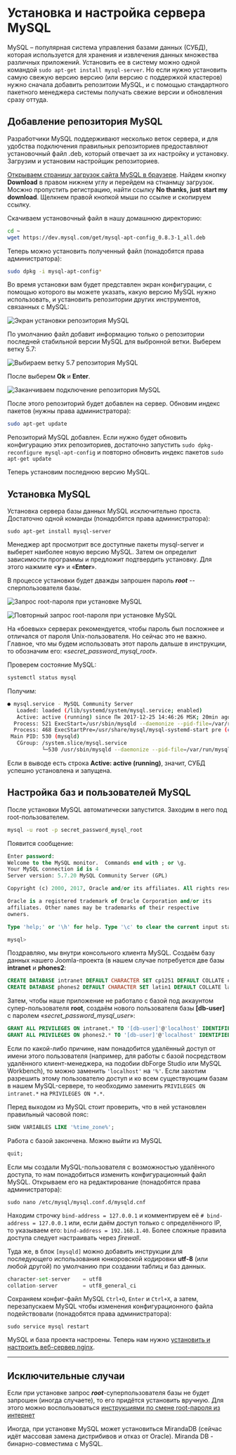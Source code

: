 # Установка и настройка сервера MySQL

MySQL – популярная система управления базами данных (СУБД), которая используется для хранения и извлечения данных множества различных приложений. Установить ее в систему можно одной командой `sudo apt-get install mysql-server`. Но если нужно установить самую свежую версию версию (или версию с поддержкой кластеров) нужно сначала добавить репозитоии MySQL, и с помощью стандартного пакетного менеджера системы получать свежие версии и обновления сразу оттуда.

## Добавление репозитория MySQL

Разработчики MySQL поддерживают несколько веток сервера, и для удобства подключения правильных репозиториев предоставляют установочный файл .deb, который отвечает за их настройку и установку. Загрузим и установим настройщик репозиториев.

[Открываем страницу загрузок сайта MySQL в браузере](https://dev.mysql.com/downloads/repo/apt/). Найдем кнопку **Download** в правом нижнем углу и перейдем на стнанмцу загрузок. Мосжно пропустить регистрацию, найти ссылку **No thanks, just start my download**. Щелкнем правой кнопкой мыши по ссылке и скопируем ссылку.

Скачиваем установочный файл в нашу домашнюю директорию:
```bash
cd ~
wget https://dev.mysql.com/get/mysql-apt-config_0.8.3-1_all.deb
```
Теперь можно установить полученный файл (понадобятся права администратора):
```bash
sudo dpkg -i mysql-apt-config*
```
Во время установки вам будет представлен экран конфигурации, с помощью которого вы можете указать, какую версию MySQL нужно использовать, и установить репозитории других инструментов, связанных с MySQL:

![Экран установки репозитория MySQL](https://github.com/erjemin/Install-PHP5.2.17-FPM-Nginx-MySQL-for-Debian-8.6-jessie/blob/master/img/Z-apt-mysql-01.png?raw=true "Экран установки репозитория MySQL")

По умолчанию файл добавит информацию только о репозитории последней стабильной версии MySQL для выбронной ветки. Выберем ветку 5.7:

![Выбираем ветку 5.7 репозитория MySQL](https://github.com/erjemin/Install-PHP5.2.17-FPM-Nginx-MySQL-for-Debian-8.6-jessie/blob/master/img/Z-apt-mysql-02.png?raw=true "Выбираем ветку 5.7 репозитория MySQL")

После выберем **Ok** и **Enter**.

![Заканчиваем подключение репозитория MySQL](https://github.com/erjemin/Install-PHP5.2.17-FPM-Nginx-MySQL-for-Debian-8.6-jessie/blob/master/img/Z-apt-mysql-03.png?raw=true "Заканчиваем подключение репозитория MySQL")

После этого репозиторий будет добавлен на сервер. Обновим индекс пакетов (нужны права администратора):
```bash
sudo apt-get update
```
Репозиторий MySQL добавлен. Если нужно будет обновить конфигурацию этих репозиториев, достаточно запустить `sudo dpkg-reconfigure mysql-apt-config` и повторно обновить индекс пакетов `sudo apt-get update`

Теперь установим последнюю версию MySQL.

## Установка MySQL

Установка сервера базы данных MySQL исключительно проста. Достаточно одной команды (понадобятся права администратора):
```
sudo apt-get install mysql-server
```
Менеджер apt просмотрит все доступные пакеты mysql-server и выберет наиболее новую версию MySQL. Затем он определит зависимости программы и предложит подтвердить установку. Для этого нажмите «**y**» и «**Enter**».

В процессе установки будет дважды запрошен пароль ***root*** -- сперпользователя базы.

![Запрос root-пароля при установке MySQL](https://github.com/erjemin/Install-PHP5.2.17-FPM-Nginx-MySQL-for-Debian-8.6-jessie/blob/master/img/Z-mysql-install-01.png?raw=true "Запрос root-пароля при установке MySQL")

![Повторный запрос root-пароля при установке MySQL](https://github.com/erjemin/Install-PHP5.2.17-FPM-Nginx-MySQL-for-Debian-8.6-jessie/blob/master/img/Z-mysql-install-02.png?raw=true "Повторный запрос root-пароля при установке MySQL")

На «боевых» серверах рекомендуется, чтобы пароль был посложнее и отличался от пароля Unix-пользователя. Но сейчас это не важно. Главное, что мы будем использовать этот пароль дальше в инструкции, то обозначим его: «_secret_password_mysql_root_».

Проверем состояние MySQL:
```bash
systemctl status mysql
```
Получим:
```bash
● mysql.service - MySQL Community Server
   Loaded: loaded (/lib/systemd/system/mysql.service; enabled)
   Active: active (running) since Пн 2017-12-25 14:46:26 MSK; 20min ago
  Process: 521 ExecStart=/usr/sbin/mysqld --daemonize --pid-file=/var/run/mysqld/mysqld.pid (code=exited, status=0/SUCCESS)
  Process: 468 ExecStartPre=/usr/share/mysql/mysql-systemd-start pre (code=exited, status=0/SUCCESS)
 Main PID: 530 (mysqld)
   CGroup: /system.slice/mysql.service
           └─530 /usr/sbin/mysqld --daemonize --pid-file=/var/run/mysqld/mysqld.pid
```

Если в выводе есть строка **Active: active (running)**, значит, СУБД успешно установлена и запущена.

## Настройка баз и пользователей MySQL

После установки MySQL автоматически запустится. Заходим в него под root-пользователем.
```bash
mysql -u root -p secret_password_mysql_root
```
Появится сообщение:
```sql
Enter password:
Welcome to the MySQL monitor.  Commands end with ; or \g.
Your MySQL connection id is 4
Server version: 5.7.20 MySQL Community Server (GPL)

Copyright (c) 2000, 2017, Oracle and/or its affiliates. All rights reserved.

Oracle is a registered trademark of Oracle Corporation and/or its
affiliates. Other names may be trademarks of their respective
owners.

Type 'help;' or '\h' for help. Type '\c' to clear the current input statement.

mysql>
```

Поздравляю, мы внутри консольного клиента MySQL. Создаём базу данных нашего Joomla-проекта (в нашем случае потребуется две базы **intranet** и **phones2**:
```sql
CREATE DATABASE intranet DEFAULT CHARACTER SET cp1251 DEFAULT COLLATE cp1251_general_ci;
CREATE DATABASE phones2 DEFAULT CHARACTER SET latin1 DEFAULT COLLATE latin1_swedish_ci;
```
Затем, чтобы наше приложение не работало с базой под аккаунтом супер-пользователя **root**, создаём нового пользователя базы **[db-user]** с паролем «_secret_password_mysql_user_»:
```sql
GRANT ALL PRIVILEGES ON intranet.* TO '[db-user]'@'localhost' IDENTIFIED BY '_secret_password_mysql_user_';
GRANT ALL PRIVILEGES ON phones2.* TO '[db-user]'@'localhost' IDENTIFIED BY '_secret_password_mysql_user_';
```

Если по какой-либо причине, нам понадобится удалённый доступ от имени этого пользователя (например, для работы с базой посредством удалённого клиент-менеджера, на подобии dbForge Studio или MySQL Workbench), то можно заменить `'localhost'` на `'%'`. Если захотим разрешить этому пользователю доступ и ко всем существующим базам в нашем MySQL-сервере, то необходимо заменить `PRIVILEGES ON intranet.*` на  `PRIVILEGES ON *.*`.

Перед выходом из MySQL стоит проверить, что в ней установлен правильный часовой пояс:
```sql
SHOW VARIABLES LIKE '%time_zone%';
```

Работа с базой закончена. Можно выйти из MySQL
```sql
quit;
```

Если мы создали MySQL-пользователя с возможностью удалённого доступа, то нам понадобиться изменить конфигурационный файл MySQL. Открываем его на редактирование (понадобятся права администратора):
```
sudo nano /etc/mysql/mysql.conf.d/mysqld.cnf
```
Находим строчку `bind-address = 127.0.0.1` и комментируем её `# bind-address = 127.0.0.1` или, если даём доступ только с определённого IP, то указываем его: `bind-address = 192.168.1.40`. Более сложные правила доступа следует настраивать через *firewall*.

Туда же, в блок `[mysqld]` можно добавить инструкции для последующего использования юнкоровской кодировки **utf-8** (или любой другой) по умолчанию при создании таблиц и баз данных.
```python
character-set-server    = utf8
collation-server        = utf8_general_ci
```

Сохраняем конфиг-файл MySQL `Ctrl+O`, `Enter` и `Ctrl+X`, а затем, перезапускаем MySQL чтобы изменения конфигурационного файла подействовали (понадобятся права администратора):
```
sudo service mysql restart
```

MySQL и база проекта настроены. Теперь нам нужно [установить и настроить веб-сервер nginx](install-and-adjust-nginx-fоr-php-5.2.17.md).



--------------------------

## Исключительные случаи

Если при установке запрос ***root***-суперпользователя базы не будет запрошен (иногда случаете), то его придётся установить вручную. Для этого можно воспользоваться [инструкциями по смене root-пароля из интернет](https://www.8host.com/blog/sbros-parolya-root-v-mysql-i-mariadb/)

Иногда, при установке MySQL может установиться MirandaDB (сейчас идёт массовая замена дистрибивов и отказ от Oracle). Miranda DB - бинарно-совместима с MySQL.
